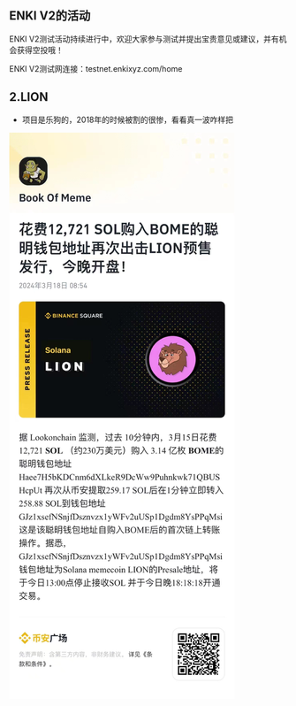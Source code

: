 ## ENKI V2的活动

ENKI V2测试活动持续进行中，欢迎大家参与测试并提出宝贵意见或建议，并有机会获得空投哦！

ENKI V2测试网连接：testnet.enkixyz.com/home

## 2.LION

- 项目是乐狗的，2018年的时候被割的很惨，看看真一波咋样把

![0d9869cb513a0731e4770f63cd14506.jpg](0d9869cb513a0731e4770f63cd14506.jpg)